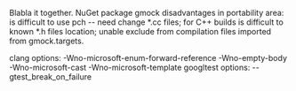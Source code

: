 Blabla it together.
NuGet package gmock disadvantages in portability area:
is difficult to use pch -- need change *.cc files;
for C++ builds is difficult to known *.h files location;
unable exclude from compilation files imported from gmock.targets.

clang options: -Wno-microsoft-enum-forward-reference -Wno-empty-body -Wno-microsoft-cast -Wno-microsoft-template 
googltest options: --gtest_break_on_failure

